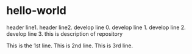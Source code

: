 # hello-world
header line1.
header line2.
develop line 0.
develop line 1.
develop line 2.
develop line 3.
this is description of repository

This is the 1st line.
This is 2nd line.
This is 3rd line.


